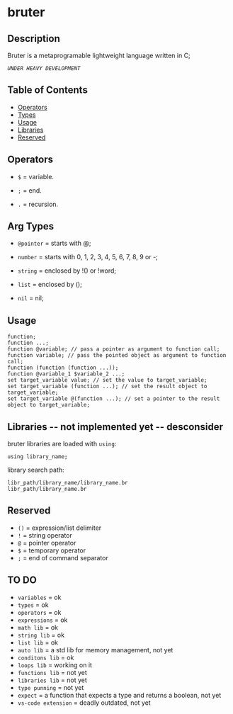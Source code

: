 
# bruter

## Description


Bruter is a metaprogramable lightweight language written in C;

*`UNDER HEAVY DEVELOPMENT`*

## Table of Contents

- [Operators](#operators)
- [Types](#types)
- [Usage](#usage)
- [Libraries](#libraries)
- [Reserved](#reserved)

## Operators


- `$` = variable.

- `;` = end.

- `.` = recursion.

## Arg Types


- `@pointer` = starts with @;

- `number` = starts with 0, 1, 2, 3, 4, 5, 6, 7, 8, 9 or -;

- `string` = enclosed by !() or !word;

- `list` = enclosed by ();

- `nil` = nil;

## Usage

    function;
    function ...;
    function @variable; // pass a pointer as argument to function call;
    function variable; // pass the pointed object as argument to function call;
    function (function (function ...));
    function @variable_1 $variable_2 ...;
    set target_variable value; // set the value to target_variable;
    set target_variable (function ...); // set the result object to target_variable;
    set target_variable @(function ...); // set a pointer to the result object to target_variable;

## Libraries -- not implemented yet -- desconsider

bruter libraries are loaded with `using`:

    using library_name;

library search path:

    libr_path/library_name/library_name.br
    libr_path/library_name.br

## Reserved

- `()` = expression/list delimiter
- `!` = string operator
- `@` = pointer operator
- `$` = temporary operator
- `;` = end of command separator

## TO DO

- `variables` = ok
- `types` = ok
- `operators` = ok
- `expressions` = ok
- `math lib` = ok
- `string lib` = ok
- `list lib` = ok
- `auto lib` = a std lib for memory management, not yet
- `conditons lib` = ok
- `loops lib` = working on it
- `functions lib` = not yet
- `libraries lib` = not yet
- `type punning` = not yet
- `expect` = a function that expects a type and returns a boolean, not yet
- `vs-code extension` = deadly outdated, not yet
